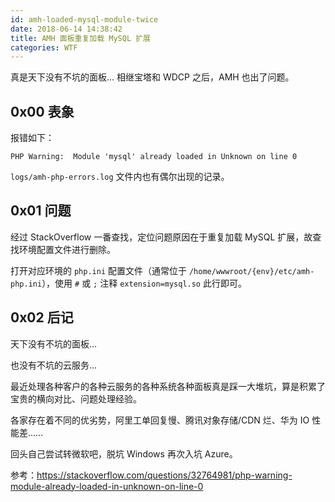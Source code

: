 ```yaml
---
id: amh-loaded-mysql-module-twice
date: 2018-06-14 14:38:42
title: AMH 面板重复加载 MySQL 扩展
categories: WTF
---
```


真是天下没有不坑的面板... 相继宝塔和 WDCP 之后，AMH 也出了问题。

## 0x00 表象

报错如下：

`PHP Warning:  Module 'mysql' already loaded in Unknown on line 0`

`logs/amh-php-errors.log` 文件内也有偶尔出现的记录。

## 0x01 问题

经过 StackOverflow 一番查找，定位问题原因在于重复加载 MySQL 扩展，故查找环境配置文件进行删除。

打开对应环境的 `php.ini` 配置文件（通常位于 `/home/wwwroot/{env}/etc/amh-php.ini`），使用 `#` 或 `;` 注释 `extension=mysql.so` 此行即可。

## 0x02 后记

天下没有不坑的面板...

也没有不坑的云服务...

最近处理各种客户的各种云服务的各种系统各种面板真是踩一大堆坑，算是积累了宝贵的横向对比、问题处理经验。

各家存在着不同的优劣势，阿里工单回复慢、腾讯对象存储/CDN 烂、华为 IO 性能差……

回头自己尝试转微软吧，脱坑 Windows 再次入坑 Azure。

参考：<https://stackoverflow.com/questions/32764981/php-warning-module-already-loaded-in-unknown-on-line-0>